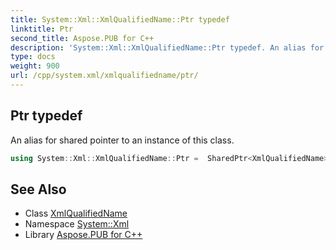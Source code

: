 ```yaml
---
title: System::Xml::XmlQualifiedName::Ptr typedef
linktitle: Ptr
second_title: Aspose.PUB for C++
description: 'System::Xml::XmlQualifiedName::Ptr typedef. An alias for shared pointer to an instance of this class in C++.'
type: docs
weight: 900
url: /cpp/system.xml/xmlqualifiedname/ptr/
---
```

## Ptr typedef


An alias for shared pointer to an instance of this class.

```cpp
using System::Xml::XmlQualifiedName::Ptr =  SharedPtr<XmlQualifiedName>
```

## See Also

* Class [XmlQualifiedName](../)
* Namespace [System::Xml](../../)
* Library [Aspose.PUB for C++](../../../)
